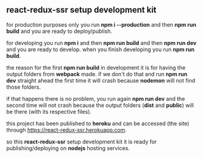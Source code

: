 ## react-redux-ssr setup development kit

for production purposes only you run **npm i --production** and then **npm run build** and you are ready to deploy/publish.

for developing you run **npm i** and then **npm run build** and then **npm run dev** and you are ready to develop. when you finish developing you run **npm run build**.

the reason for the first **npm run build** in development it is for having the output folders from **webpack** made. if we don't do that and run **npm run dev** straight ahead the first time it will crash because **nodemon** will not find those folders.

if that happens there is no problem, you run again **npm run dev** and the second time will not crash because the output folders (**dist** and **public**) will be there (with its respective files).

this project has been published to **heroku** and can be accessed (the site) through https://react-redux-ssr.herokuapp.com.

so this **react-redux-ssr** setup development kit it is ready for publishing/deploying on **nodejs** hosting services.
